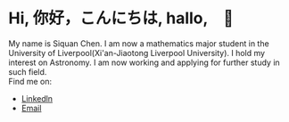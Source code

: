 # Hi, 你好，こんにちは, hallo,　🥳
My name is Siquan Chen. I am now a mathematics major student in the University of Liverpool(Xi'an-Jiaotong Liverpool University). I hold my interest on Astronomy. I am now working and applying for further study in such field.
<br>
  Find me on:
- [Linkedln](https://www.linkedin.com/in/siquan-chen-984027274/)
- [Email](mailto:pssche85@liverpool.ac.uk)
